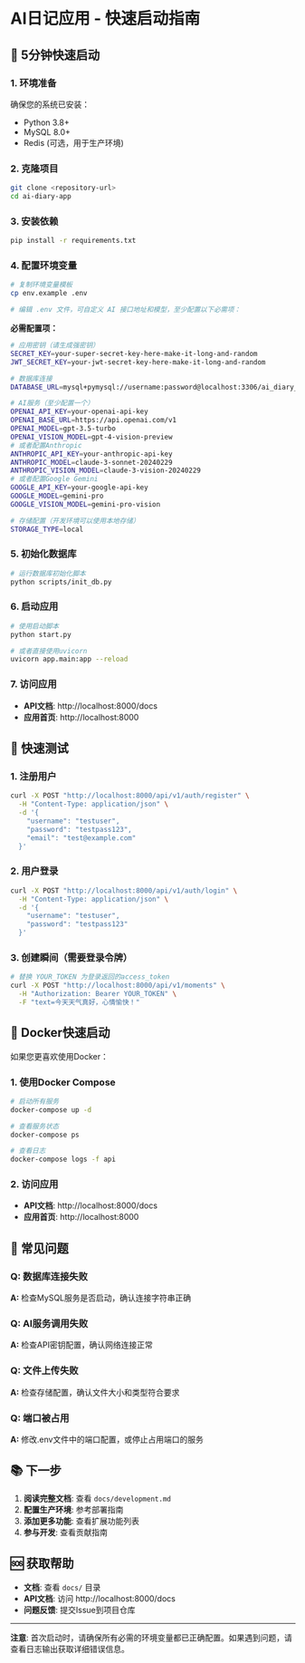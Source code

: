 # AI日记应用 - 快速启动指南

## 🚀 5分钟快速启动

### 1. 环境准备

确保您的系统已安装：
- Python 3.8+
- MySQL 8.0+
- Redis (可选，用于生产环境)

### 2. 克隆项目

```bash
git clone <repository-url>
cd ai-diary-app
```

### 3. 安装依赖

```bash
pip install -r requirements.txt
```

### 4. 配置环境变量

```bash
# 复制环境变量模板
cp env.example .env

# 编辑 .env 文件，可自定义 AI 接口地址和模型，至少配置以下必需项：
```

**必需配置项：**
```bash
# 应用密钥（请生成强密钥）
SECRET_KEY=your-super-secret-key-here-make-it-long-and-random
JWT_SECRET_KEY=your-jwt-secret-key-here-make-it-long-and-random

# 数据库连接
DATABASE_URL=mysql+pymysql://username:password@localhost:3306/ai_diary_db

# AI服务（至少配置一个）
OPENAI_API_KEY=your-openai-api-key
OPENAI_BASE_URL=https://api.openai.com/v1
OPENAI_MODEL=gpt-3.5-turbo
OPENAI_VISION_MODEL=gpt-4-vision-preview
# 或者配置Anthropic
ANTHROPIC_API_KEY=your-anthropic-api-key
ANTHROPIC_MODEL=claude-3-sonnet-20240229
ANTHROPIC_VISION_MODEL=claude-3-vision-20240229
# 或者配置Google Gemini
GOOGLE_API_KEY=your-google-api-key
GOOGLE_MODEL=gemini-pro
GOOGLE_VISION_MODEL=gemini-pro-vision

# 存储配置（开发环境可以使用本地存储）
STORAGE_TYPE=local
```

### 5. 初始化数据库

```bash
# 运行数据库初始化脚本
python scripts/init_db.py
```

### 6. 启动应用

```bash
# 使用启动脚本
python start.py

# 或者直接使用uvicorn
uvicorn app.main:app --reload
```

### 7. 访问应用

- **API文档**: http://localhost:8000/docs
- **应用首页**: http://localhost:8000

## 📝 快速测试

### 1. 注册用户

```bash
curl -X POST "http://localhost:8000/api/v1/auth/register" \
  -H "Content-Type: application/json" \
  -d '{
    "username": "testuser",
    "password": "testpass123",
    "email": "test@example.com"
  }'
```

### 2. 用户登录

```bash
curl -X POST "http://localhost:8000/api/v1/auth/login" \
  -H "Content-Type: application/json" \
  -d '{
    "username": "testuser",
    "password": "testpass123"
  }'
```

### 3. 创建瞬间（需要登录令牌）

```bash
# 替换 YOUR_TOKEN 为登录返回的access_token
curl -X POST "http://localhost:8000/api/v1/moments" \
  -H "Authorization: Bearer YOUR_TOKEN" \
  -F "text=今天天气真好，心情愉快！"
```

## 🐳 Docker快速启动

如果您更喜欢使用Docker：

### 1. 使用Docker Compose

```bash
# 启动所有服务
docker-compose up -d

# 查看服务状态
docker-compose ps

# 查看日志
docker-compose logs -f api
```

### 2. 访问应用

- **API文档**: http://localhost:8000/docs
- **应用首页**: http://localhost:8000

## 🔧 常见问题

### Q: 数据库连接失败
**A:** 检查MySQL服务是否启动，确认连接字符串正确

### Q: AI服务调用失败
**A:** 检查API密钥配置，确认网络连接正常

### Q: 文件上传失败
**A:** 检查存储配置，确认文件大小和类型符合要求

### Q: 端口被占用
**A:** 修改.env文件中的端口配置，或停止占用端口的服务

## 📚 下一步

1. **阅读完整文档**: 查看 `docs/development.md`
2. **配置生产环境**: 参考部署指南
3. **添加更多功能**: 查看扩展功能列表
4. **参与开发**: 查看贡献指南

## 🆘 获取帮助

- **文档**: 查看 `docs/` 目录
- **API文档**: 访问 http://localhost:8000/docs
- **问题反馈**: 提交Issue到项目仓库

---

**注意**: 首次启动时，请确保所有必需的环境变量都已正确配置。如果遇到问题，请查看日志输出获取详细错误信息。 